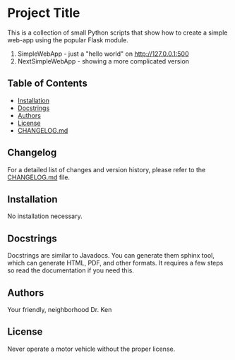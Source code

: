 # Project Title

This is a collection of small Python scripts that show how to 
create a simple web-app using the popular Flask module.

1. SimpleWebApp - just a "hello world" on http://127.0.0.1:500
2. NextSimpleWebApp - showing a more complicated version

## Table of Contents

- [Installation](#installation)
- [Docstrings](#docstrings)
- [Authors](#authors)
- [License](#license)
- [CHANGELOG.md](CHANGELOG.md)


## Changelog

For a detailed list of changes and version history, please refer to the [CHANGELOG.md](CHANGELOG.md) file.



## Installation

No installation necessary.

## Docstrings

Docstrings are similar to Javadocs. You can generate them sphinx tool,
which can generate HTML, PDF, and other formats. It requires a few
steps so read the documentation if you need this.

## Authors

Your friendly, neighborhood Dr. Ken

## License

Never operate a motor vehicle without the proper license.